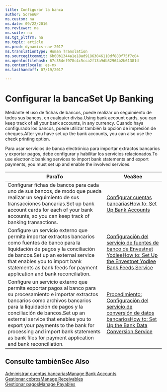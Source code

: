 ```yaml
---
title: Configurar la banca
author: SorenGP
ms.custom: na
ms.date: 09/22/2016
ms.reviewer: na
ms.suite: na
ms.tgt_pltfrm: na
ms.topic: article
ms.prod: dynamics-nav-2017
ms.translationtype: Human Translation
ms.sourcegitcommit: 6b60b1344a1e18ad91863046110df880f75f7c04
ms.openlocfilehash: 67c354ef978c4c5cca2f13a9db82964b2b61381d
ms.contentlocale: es-mx
ms.lasthandoff: 07/19/2017

---
```


# <a name="set-up-banking"></a><span data-ttu-id="ad23b-102">Configurar la banca</span><span class="sxs-lookup"><span data-stu-id="ad23b-102">Set Up Banking</span></span>

<span data-ttu-id="ad23b-103">Mediante el uso de fichas de bancos, puede realizar un seguimiento de todos sus bancos, en cualquier divisa.</span><span class="sxs-lookup"><span data-stu-id="ad23b-103">Using bank account cards, you can keep track of all your bank accounts, in any currency.</span></span> <span data-ttu-id="ad23b-104">Cuando haya configurado los bancos, puede utilizar también la opción de impresión de cheques.</span><span class="sxs-lookup"><span data-stu-id="ad23b-104">After you have set up the bank accounts, you can also use the check printing option.</span></span>

<span data-ttu-id="ad23b-105">Para usar servicios de banca electrónica para importar extractos bancarios y exportar pagos, debe configurar y habilitar los servicios relacionados.</span><span class="sxs-lookup"><span data-stu-id="ad23b-105">To use electronic banking services to import bank statements and  export payments, you must set up and enable the involved services.</span></span>

|<span data-ttu-id="ad23b-106">Para</span><span class="sxs-lookup"><span data-stu-id="ad23b-106">To</span></span> |<span data-ttu-id="ad23b-107">Vea</span><span class="sxs-lookup"><span data-stu-id="ad23b-107">See</span></span> |
|---|----|
|<span data-ttu-id="ad23b-108">Configurar fichas de bancos para cada uno de sus bancos, de modo que pueda realizar un seguimiento de sus transacciones bancarias.</span><span class="sxs-lookup"><span data-stu-id="ad23b-108">Set up bank account cards for each of your bank accounts, so you can keep track of banking transactions.</span></span>|[<span data-ttu-id="ad23b-109">Configurar cuentas bancarias</span><span class="sxs-lookup"><span data-stu-id="ad23b-109">How to: Set Up Bank Accounts</span></span>](bank-how-setup-bank-accounts.md)|
|<span data-ttu-id="ad23b-110">Configure un servicio externo que permita importar extractos bancarios como fuentes de banco para la liquidación de pagos y la conciliación de bancos.</span><span class="sxs-lookup"><span data-stu-id="ad23b-110">Set up an external service that enables you to import bank statements as bank feeds for payment application and bank reconciliation.</span></span>|[<span data-ttu-id="ad23b-111">Configuración del servicio de fuentes de banco de Envestnet Yodlee</span><span class="sxs-lookup"><span data-stu-id="ad23b-111">How to: Set Up the Envestnet Yodlee Bank Feeds Service</span></span>](bank-how-setup-bank-statement-service.md)|
|<span data-ttu-id="ad23b-112">Configure un servicio externo que permita exportar pagos al banco para su procesamiento e importar extractos bancarios como archivos bancarios para la liquidación de pagos y la conciliación de bancos.</span><span class="sxs-lookup"><span data-stu-id="ad23b-112">Set up an external service that enables you to export your payments to the bank for processing  and import bank statements as bank files for payment application and bank reconciliation.</span></span>|[<span data-ttu-id="ad23b-113">Procedimiento: Configuración del servicio de conversión de datos bancarios</span><span class="sxs-lookup"><span data-stu-id="ad23b-113">How to: Set Up the Bank Data Conversion Service</span></span>](bank-how-setup-bank-data-conversion-service.md)|

## <a name="see-also"></a><span data-ttu-id="ad23b-114">Consulte también</span><span class="sxs-lookup"><span data-stu-id="ad23b-114">See Also</span></span>
[<span data-ttu-id="ad23b-115">Administrar cuentas bancarias</span><span class="sxs-lookup"><span data-stu-id="ad23b-115">Manage Bank Accounts</span></span>](bank-manage-bank-accounts.md)  
[<span data-ttu-id="ad23b-116">Gestionar cobros</span><span class="sxs-lookup"><span data-stu-id="ad23b-116">Manage Receivables</span></span>](receivables-manage-receivables.md)  
[<span data-ttu-id="ad23b-117">Gestionar pagos</span><span class="sxs-lookup"><span data-stu-id="ad23b-117">Manage Payables</span></span>](payables-manage-payables.md)

